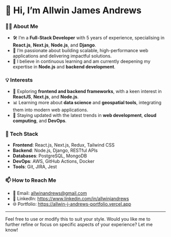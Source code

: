 # 👋 Hi, I’m Allwin James Andrews

### 👨‍💻 About Me
- 🛠️ I’m a **Full-Stack Developer** with 5 years of experience, specialising in **React.js**, **Next.js**, **Node.js**, and **Django**.  
- 🌟 I’m passionate about building scalable, high-performance web applications and delivering impactful solutions.  
- 🌱 I believe in continuous learning and am currently deepening my expertise in **Node.js** and **backend development**.

### 💡 Interests
- 🚀 Exploring **frontend and backend frameworks**, with a keen interest in **ReactJS**, **Next.js**, and **Node.js**.  
- 📊 Learning more about **data science** and **geospatial tools**, integrating them into modern web applications.  
- 🧠 Staying updated with the latest trends in **web development**, **cloud computing**, and **DevOps**.

### 🔧 Tech Stack
- **Frontend**: React.js, Next.js, Redux, Tailwind CSS  
- **Backend**: Node.js, Django, RESTful APIs  
- **Databases**: PostgreSQL, MongoDB  
- **DevOps**: AWS, GitHub Actions, Docker  
- **Tools**: Git, JIRA, Jest

### 📫 How to Reach Me
- 📧 Email: allwinandrews@gmail.com
- 🔗 LinkedIn: https://www.linkedin.com/in/allwinjandrews
- 🌐 Portfolio: https://allwin-j-andrews-portfolio.vercel.app

---

Feel free to use or modify this to suit your style. Would you like me to further refine or focus on specific aspects of your experience? Let me know!
